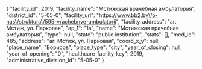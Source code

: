 {
    "facility_id": 2019,
    "facility_name": "Мстижская врачебная амбулатория",
    "district_id": "5-05-0",
    "facility_url": "https:\/\/www.bb2.by\/o-nas\/struktura\/595-vrachebnye-ambulatorii",
    "facility_address": "аг. Мстиж, ул. Парковая",
    "ap_1": "1а",
    "name": "Мстижская врачебная амбулатория",
    "type": null,
    "state": "public institution",
    "stats": [],
    "med_id": 485,
    "address": "аг. Мстиж, ул. Парковая",
    "coord_x_y": null,
    "place_name": "Борисов",
    "place_type": "city",
    "year_of_closing": null,
    "year_of_opening": "0",
    "healthcare_facility_key": 2019,
    "administrative_division_id": "5-05-0"
}